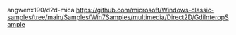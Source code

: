 









angwenx190/d2d-mica
https://github.com/microsoft/Windows-classic-samples/tree/main/Samples/Win7Samples/multimedia/Direct2D/GdiInteropSample